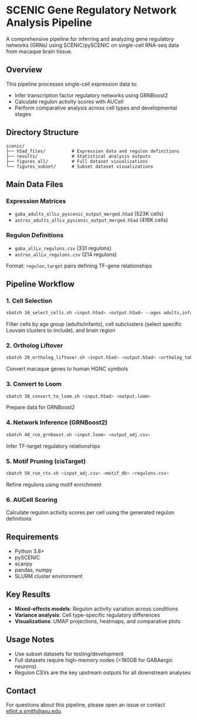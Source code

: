 # SCENIC Gene Regulatory Network Analysis Pipeline

A comprehensive pipeline for inferring and analyzing gene regulatory networks (GRNs) using SCENIC/pySCENIC on single-cell RNA-seq data from macaque brain tissue.

## Overview

This pipeline processes single-cell expression data to:
- Infer transcription factor regulatory networks using GRNBoost2
- Calculate regulon activity scores with AUCell
- Perform comparative analysis across cell types and developmental stages

## Directory Structure

```
scenic/
├── h5ad_files/          # Expression data and regulon definitions
├── results/             # Statistical analysis outputs
├── figures_all/         # Full dataset visualizations
└── figures_subset/      # Subset dataset visualizations
```

## Main Data Files

### Expression Matrices
- `gaba_adults_allLv_pyscenic_output_merged.h5ad` (523K cells)
- `astros_adults_allLv_pyscenic_output_merged.h5ad` (416K cells)

### Regulon Definitions
- `gaba_allLv_regulons.csv` (331 regulons)
- `astros_allLv_regulons.csv` (214 regulons)

Format: `regulon,target` pairs defining TF-gene relationships

## Pipeline Workflow

### 1. Cell Selection
```bash
sbatch 10_select_cells.sh <input.h5ad> <output.h5ad> --ages adults,infants
```
Filter cells by age group (adults/infants), cell subclusters (select specific Louvain clusters to include), and brain region 

### 2. Ortholog Liftover
```bash
sbatch 20_ortholog_liftover.sh <input.h5ad> <output.h5ad> <ortholog_table.csv>
```
Convert macaque genes to human HGNC symbols

### 3. Convert to Loom
```bash
sbatch 30_convert_to_loom.sh <input.h5ad> <output.loom>
```
Prepare data for GRNBoost2

### 4. Network Inference (GRNBoost2)
```bash
sbatch 40_run_grnboost.sh <input.loom> <output_adj.csv>
```
Infer TF-target regulatory relationships

### 5. Motif Pruning (cisTarget)
```bash
sbatch 50_run_ctx.sh <input_adj.csv> <motif_db> <regulons.csv>
```
Refine regulons using motif enrichment

### 6. AUCell Scoring
Calculate regulon activity scores per cell using the generated regulon definitions

## Requirements

- Python 3.8+
- pySCENIC
- scanpy
- pandas, numpy
- SLURM cluster environment

## Key Results

- **Mixed-effects models**: Regulon activity variation across conditions
- **Variance analysis**: Cell type-specific regulatory differences
- **Visualizations**: UMAP projections, heatmaps, and comparative plots

## Usage Notes

- Use subset datasets for testing/development
- Full datasets require high-memory nodes (>180GB for GABAergic neurons)
- Regulon CSVs are the key upstream outputs for all downstream analyses

## Contact

For questions about this pipeline, please open an issue or contact elliot.a.smith@asu.edu.
